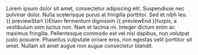 Lorem ipsum dolor sit amet, consectetur adipiscing elit. Suspendisse nec pulvinar dolor. Nulla
scelerisque purus at fringilla porttitor. Sed et nibh leo. {{ previewStart }}Etiam fermentum
dignissim {{ previewEnd }}turpis, a vestibulum sem luctus non. Nam et lacinia mi. Integer dictum
enim ac maximus fringilla. Pellentesque commodo est vel nisl dapibus, non volutpat justo posuere.
Phasellus vulputate ornare eros, non egestas velit porttitor sit amet. Nullam sit amet augue non
augue consectetur blandit.
